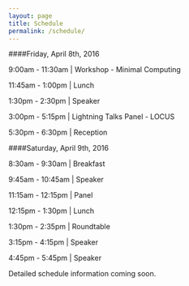 ```yaml
---
layout: page
title: Schedule
permalink: /schedule/
---
```


####Friday, April 8th, 2016

9:00am - 11:30am | Workshop - Minimal Computing

11:45am - 1:00pm | Lunch

1:30pm - 2:30pm | Speaker

3:00pm - 5:15pm | Lightning Talks Panel - LOCUS

5:30pm - 6:30pm | Reception

####Saturday, April 9th, 2016

8:30am - 9:30am | Breakfast

9:45am - 10:45am | Speaker

11:15am - 12:15pm | Panel

12:15pm - 1:30pm | Lunch

1:30pm - 2:35pm | Roundtable

3:15pm - 4:15pm | Speaker

4:45pm - 5:45pm | Speaker

Detailed schedule information coming soon.
